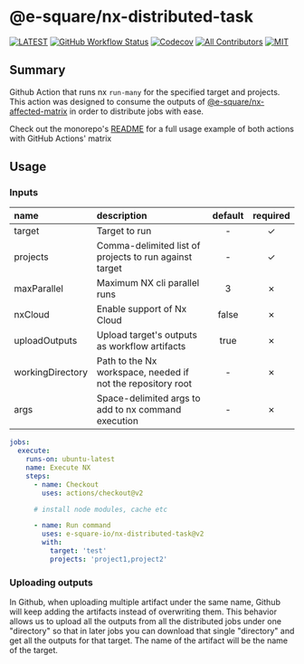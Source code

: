 # @e-square/nx-distributed-task

[![LATEST](https://img.shields.io/github/v/tag/e-square-io/nx-distributed-task?style=flat-square&label=latest)]()
[![GitHub Workflow Status](https://img.shields.io/github/actions/workflow/status/e-square-io/nx-github-actions/main.yml?branch=main&event=push&logo=github&style=flat-square)](https://github.com/e-square-io/nx-github-actions/actions/workflows/main.yml)
[![Codecov](https://img.shields.io/codecov/c/github/e-square-io/nx-github-actions?logo=codecov&style=flat-square&token=PVPVUJAD1X)](https://app.codecov.io/gh/e-square-io/nx-github-actions)
[![All Contributors](https://img.shields.io/badge/all_contributors-2-orange.svg?style=flat-square)](https://github.com/e-square-io/nx-github-actions#contributors-)
[![MIT](https://img.shields.io/packagist/l/doctrine/orm.svg?style=flat-square)](https://github.com/e-square-io/nx-github-actions/blob/main/LICENSE)

## Summary

Github Action that runs nx `run-many` for the specified target and projects.  
This action was designed to consume the outputs of [@e-square/nx-affected-matrix](https://github.com/marketplace/actions/nx-affected-matrix) in order to distribute jobs with ease.

Check out the monorepo's [README](https://github.com/e-square-io/nx-github-actions#usage) for a full usage example of both actions with GitHub Actions' matrix

## Usage

### Inputs

| name             | description                                                 | default | required |
| :--------------- | :---------------------------------------------------------- | :-----: | :------: |
| target           | Target to run                                               |    -    | &check;  |
| projects         | Comma-delimited list of projects to run against target      |    -    | &check;  |
| maxParallel      | Maximum NX cli parallel runs                                |    3    | &cross;  |
| nxCloud          | Enable support of Nx Cloud                                  |  false  | &cross;  |
| uploadOutputs    | Upload target's outputs as workflow artifacts               |  true   | &cross;  |
| workingDirectory | Path to the Nx workspace, needed if not the repository root |    -    | &cross;  |
| args             | Space-delimited args to add to nx command execution         |    -    | &cross;  |

```yaml
jobs:
  execute:
    runs-on: ubuntu-latest
    name: Execute NX
    steps:
      - name: Checkout
        uses: actions/checkout@v2

      # install node modules, cache etc

      - name: Run command
        uses: e-square-io/nx-distributed-task@v2
        with:
          target: 'test'
          projects: 'project1,project2'
```

### Uploading outputs

In Github, when uploading multiple artifact under the same name, Github will keep adding the artifacts instead of overwriting them.
This behavior allows us to upload all the outputs from all the distributed jobs under one "directory" so that in later jobs you can download that single "directory" and get all the outputs for that target.
The name of the artifact will be the name of the target.
